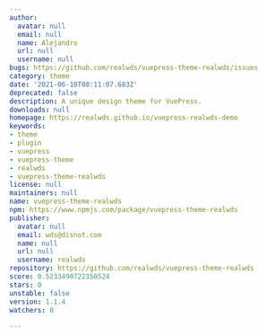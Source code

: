 ```yaml
---
author:
  avatar: null
  email: null
  name: Alejandro
  url: null
  username: null
bugs: https://github.com/realwds/vuepress-theme-realwds/issues
category: theme
date: '2021-06-10T08:11:07.683Z'
deprecated: false
description: A unique design theme for VuePress.
downloads: null
homepage: https://realwds.github.io/vuepress-realwds-demo
keywords:
- theme
- plugin
- vuepress
- vuepress-theme
- realwds
- vuepress-theme-realwds
license: null
maintainers: null
name: vuepress-theme-realwds
npm: https://www.npmjs.com/package/vuepress-theme-realwds
publisher:
  avatar: null
  email: wds@disnot.com
  name: null
  url: null
  username: realwds
repository: https://github.com/realwds/vuepress-theme-realwds
score: 0.5233490722350524
stars: 0
unstable: false
version: 1.1.4
watchers: 0

---
```


